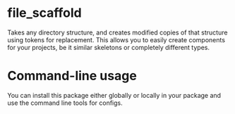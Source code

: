 # file_scaffold
Takes any directory structure, and creates modified copies of that structure using tokens for replacement.
This allows you to easily create components for your projects, be it similar skeletons or completely different types.

# Command-line usage

You can install this package either globally or locally in your package and use the command line tools for configs.


